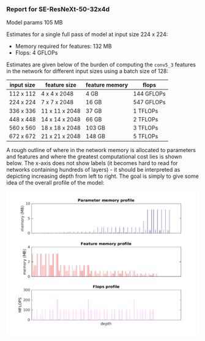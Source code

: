 ### Report for SE-ResNeXt-50-32x4d
Model params 105 MB 

Estimates for a single full pass of model at input size 224 x 224: 

* Memory required for features: 132 MB 
* Flops: 4 GFLOPs 

Estimates are given below of the burden of computing the `conv5_3` features in the network for different input sizes using a batch size of 128: 

| input size | feature size | feature memory | flops | 
|------------|--------------|----------------|-------| 
| 112 x 112 | 4 x 4 x 2048 | 4 GB | 144 GFLOPs |
| 224 x 224 | 7 x 7 x 2048 | 16 GB | 547 GFLOPs |
| 336 x 336 | 11 x 11 x 2048 | 37 GB | 1 TFLOPs |
| 448 x 448 | 14 x 14 x 2048 | 66 GB | 2 TFLOPs |
| 560 x 560 | 18 x 18 x 2048 | 103 GB | 3 TFLOPs |
| 672 x 672 | 21 x 21 x 2048 | 148 GB | 5 TFLOPs |

A rough outline of where in the network memory is allocated to parameters and features and where the greatest computational cost lies is shown below.  The x-axis does not show labels (it becomes hard to read for networks containing hundreds of layers) - it should be interpreted as depicting increasing depth from left to right.  The goal is simply to give some idea of the overall profile of the model: 

![SE-ResNeXt-50-32x4d profile](figs/SE-ResNeXt-50-32x4d.png)
